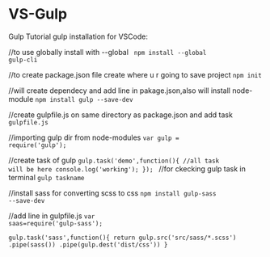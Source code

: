 # VS-Gulp
Gulp Tutorial 
gulp installation for VSCode:

//to use globally install with --global
<code>
npm install --global gulp-cli</code>

//to create package.json file create where u r going to save project
<code>npm init</code>

//will create dependecy and add line in pakage.json,also will install node-module
<code>npm install gulp --save-dev</code>

//create gulpfile.js on same directory as package.json and add task 
<code>gulpfile.js</code>

//importing gulp dir from node-modules
<code>var gulp = require('gulp');</code>

//create task of gulp
<code>gulp.task('demo',function(){
	//all task will be here
	console.log('working');
});
</code>
//for ckecking gulp task in terminal
<code>gulp taskname</code>

//install sass for converting scss to css
<code>npm install gulp-sass --save-dev</code>

//add line in gulpfile.js
<code>var saas=require('gulp-sass');</code>

<code>gulp.task('sass',function(){
    return gulp.src('src/sass/*.scss')
           .pipe(sass())
           .pipe(gulp.dest('dist/css'))
}</code>
